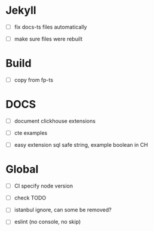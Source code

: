 # Jekyll

-   [ ] fix docs-ts files automatically

-   [ ] make sure files were rebuilt

# Build

-   [ ] copy from fp-ts

# DOCS

-   [ ] document clickhouse extensions

-   [ ] cte examples

-   [ ] easy extension sql safe string, example boolean in CH

# Global

-   [ ] CI specify node version

-   [ ] check TODO

-   [ ] istanbul ignore, can some be removed?

-   [ ] eslint (no console, no skip)
